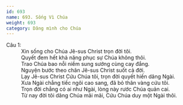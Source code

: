 ```yaml
---
id: 693
name: 693. Sống Vì Chúa
weight: 693
category: Dâng mình cho Chúa
---
```

<dl><dt>Câu 1:</dt><dd data-verse="1">Xin sống cho Chúa Jê-sus Christ trọn đời tôi. <br/>Quyết đem hết khả năng phục sự Chúa không thôi. <br/>Trao Chúa bao nỗi niềm sung sướng cùng cay đắng. <br/>Nguyện bước theo chân Jê-sus Christ suốt cả đời. <br/>Lạy Jê-sus Christ Cứu Chúa tôi, trọn đời quyết hiến dâng Ngài. <br/>Xưa Ngài chẳng tiếc ngôi cao sang, đã bỏ thân vàng cứu tôi. <br/>Trọn đời chẳng có ai như Ngài, lòng này rước Chúa quản cai. <br/>Từ nay đời tôi dâng Chúa mãi mãi, Cứu Chúa duy một Ngài thôi. </dd></dl>
